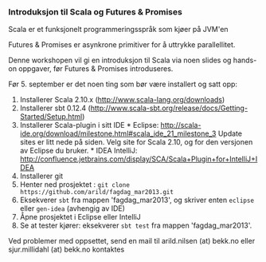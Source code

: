 
### Introduksjon til Scala og Futures & Promises

Scala er et funksjonelt programmeringsspråk som kjøer på JVM'en

Futures & Promises er asynkrone primitiver for å uttrykke parallellitet.

Denne workshopen vil gi en introduksjon til Scala via noen slides og hands-on oppgaver, før Futures & Promises introduseres.

Før 5. september er det noen ting som bør være installert og satt opp:

1. Installerer Scala 2.10.x (http://www.scala-lang.org/downloads)
2. Installerer sbt 0.12.4 (http://www.scala-sbt.org/release/docs/Getting-Started/Setup.html)
3. Installerer Scala-plugin i sitt IDE
       * Eclipse:
              http://scala-ide.org/download/milestone.html#scala_ide_21_milestone_3
              Update sites er litt nede på siden. Velg site for Scala 2.10, og for den versjonen av Eclipse du bruker.
       * IDEA IntelliJ:
              http://confluence.jetbrains.com/display/SCA/Scala+Plugin+for+IntelliJ+IDEA
4. Installerer git
5. Henter ned prosjektet : `git clone https://github.com/arild/fagdag_mar2013.git`
6. Eksekverer `sbt` fra mappen 'fagdag_mar2013', og skriver enten `eclipse` eller `gen-idea` (avhengig av IDE)
7. Åpne prosjektet i Eclipse eller IntelliJ
8. Se at tester kjører: eksekverer `sbt test` fra mappen 'fagdag_mar2013'.

Ved problemer med oppsettet, send en mail til arild.nilsen (at) bekk.no eller sjur.millidahl (at) bekk.no kontaktes
